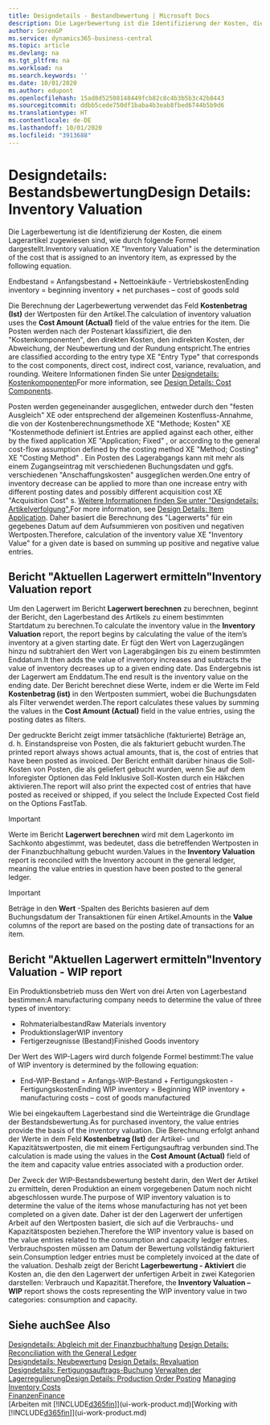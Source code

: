 ```yaml
---
title: Designdetails - Bestandbewertung | Microsoft Docs
description: Die Lagerbewertung ist die Identifizierung der Kosten, die einem Lagerartikel zugewiesen sind, wie durch folgende Formel dargestellt.
author: SorenGP
ms.service: dynamics365-business-central
ms.topic: article
ms.devlang: na
ms.tgt_pltfrm: na
ms.workload: na
ms.search.keywords: ''
ms.date: 10/01/2020
ms.author: edupont
ms.openlocfilehash: 15ad8d52508148449fcb82c8c4b3b5b3c42b8443
ms.sourcegitcommit: ddbb5cede750df1baba4b3eab8fbed6744b5b9d6
ms.translationtype: HT
ms.contentlocale: de-DE
ms.lasthandoff: 10/01/2020
ms.locfileid: "3913688"
---
```

# <a name="design-details-inventory-valuation"></a><span data-ttu-id="cfa7a-103">Designdetails: Bestandsbewertung</span><span class="sxs-lookup"><span data-stu-id="cfa7a-103">Design Details: Inventory Valuation</span></span>
<span data-ttu-id="cfa7a-104">Die Lagerbewertung ist die Identifizierung der Kosten, die einem Lagerartikel zugewiesen sind, wie durch folgende Formel dargestellt.</span><span class="sxs-lookup"><span data-stu-id="cfa7a-104">Inventory valuation XE "Inventory Valuation"  is the determination of the cost that is assigned to an inventory item, as expressed by the following equation.</span></span>  

<span data-ttu-id="cfa7a-105">Endbestand = Anfangsbestand + Nettoeinkäufe - Vertriebskosten</span><span class="sxs-lookup"><span data-stu-id="cfa7a-105">Ending inventory = beginning inventory + net purchases – cost of goods sold</span></span>  

<span data-ttu-id="cfa7a-106">Die Berechnung der Lagerbewertung verwendet das Feld **Kostenbetrag (Ist)** der Wertposten für den Artikel.</span><span class="sxs-lookup"><span data-stu-id="cfa7a-106">The calculation of inventory valuation uses the **Cost Amount (Actual)** field of the value entries for the item.</span></span> <span data-ttu-id="cfa7a-107">Die Posten werden nach der Postenart klassifiziert, die den "Kostenkomponenten", den direkten Kosten, den indirekten Kosten, der Abweichung, der Neubewertung und der Rundung entspricht.</span><span class="sxs-lookup"><span data-stu-id="cfa7a-107">The entries are classified according to the entry type XE "Entry Type"  that corresponds to the cost components, direct cost, indirect cost, variance, revaluation, and rounding.</span></span> <span data-ttu-id="cfa7a-108">Weitere Informationen finden Sie unter [Designdetails: Kostenkomponenten](design-details-cost-components.md)</span><span class="sxs-lookup"><span data-stu-id="cfa7a-108">For more information, see [Design Details: Cost Components](design-details-cost-components.md).</span></span>  

<span data-ttu-id="cfa7a-109">Posten werden gegeneinander ausgeglichen, entweder durch den "festen Ausgleich" XE oder entsprechend der allgemeinen Kostenfluss-Annahme, die von der Kostenberechnungsmethode XE "Methode; Kosten" XE "Kostenmethode definiert ist.</span><span class="sxs-lookup"><span data-stu-id="cfa7a-109">Entries are applied against each other, either by the fixed application XE "Application; Fixed" , or according to the general cost-flow assumption defined by the costing method XE "Method; Costing"  XE "Costing Method" .</span></span> <span data-ttu-id="cfa7a-110">Ein Posten des Lagerabgangs kann mit mehr als einem Zugangseintrag mit verschiedenen Buchungsdaten und ggfs. verschiedenen "Anschaffungskosten" ausgeglichen werden.</span><span class="sxs-lookup"><span data-stu-id="cfa7a-110">One entry of inventory decrease can be applied to more than one increase entry with different posting dates and possibly different acquisition cost XE "Acquisition Cost" s.</span></span> <span data-ttu-id="cfa7a-111">[Weitere Informationen finden Sie unter "Designdetails: Artikelverfolgung".](design-details-item-application.md)</span><span class="sxs-lookup"><span data-stu-id="cfa7a-111">For more information, see [Design Details: Item Application](design-details-item-application.md).</span></span> <span data-ttu-id="cfa7a-112">Daher basiert die Berechnung des "Lagerwerts" für ein gegebenes Datum auf dem Aufsummieren von positiven und negativen Wertposten.</span><span class="sxs-lookup"><span data-stu-id="cfa7a-112">Therefore, calculation of the inventory value XE "Inventory Value"  for a given date is based on summing up positive and negative value entries.</span></span>  

## <a name="inventory-valuation-report"></a><span data-ttu-id="cfa7a-113">Bericht "Aktuellen Lagerwert ermitteln"</span><span class="sxs-lookup"><span data-stu-id="cfa7a-113">Inventory Valuation report</span></span>  
<span data-ttu-id="cfa7a-114">Um den Lagerwert im Bericht **Lagerwert berechnen** zu berechnen, beginnt der Bericht, den Lagerbestand des Artikels zu einem bestimmten Startdatum zu berechnen.</span><span class="sxs-lookup"><span data-stu-id="cfa7a-114">To calculate the inventory value in the **Inventory Valuation** report, the report begins by calculating the value of the item’s inventory at a given starting date.</span></span> <span data-ttu-id="cfa7a-115">Er fügt den Wert von Lagerzugängen hinzu nd subtrahiert den Wert von Lagerabgängen bis zu einem bestimmten Enddatum.</span><span class="sxs-lookup"><span data-stu-id="cfa7a-115">It then adds the value of inventory increases and subtracts the value of inventory decreases up to a given ending date.</span></span> <span data-ttu-id="cfa7a-116">Das Endergebnis ist der Lagerwert am Enddatum.</span><span class="sxs-lookup"><span data-stu-id="cfa7a-116">The end result is the inventory value on the ending date.</span></span> <span data-ttu-id="cfa7a-117">Der Bericht berechnet diese Werte, indem er die Werte im Feld **Kostenbetrag (ist)** in den Wertposten summiert, wobei die Buchungsdaten als Filter verwendet werden.</span><span class="sxs-lookup"><span data-stu-id="cfa7a-117">The report calculates these values by summing the values in the **Cost Amount (Actual)** field in the value entries, using the posting dates as filters.</span></span>  

<span data-ttu-id="cfa7a-118">Der gedruckte Bericht zeigt immer tatsächliche (fakturierte) Beträge an, d. h. Einstandspreise von Posten, die als fakturiert gebucht wurden.</span><span class="sxs-lookup"><span data-stu-id="cfa7a-118">The printed report always shows actual amounts, that is, the cost of entries that have been posted as invoiced.</span></span> <span data-ttu-id="cfa7a-119">Der Bericht enthält darüber hinaus die Soll-Kosten von Posten, die als geliefert gebucht wurden, wenn Sie auf dem Inforegister Optionen das Feld Inklusive Soll-Kosten durch ein Häkchen aktivieren.</span><span class="sxs-lookup"><span data-stu-id="cfa7a-119">The report will also print the expected cost of entries that have posted as received or shipped, if you select the Include Expected Cost field on the Options FastTab.</span></span>  

> [!IMPORTANT]  
>  <span data-ttu-id="cfa7a-120">Werte im Bericht **Lagerwert berechnen** wird mit dem Lagerkonto im Sachkonto abgestimmt, was bedeutet, dass die betreffenden Wertposten in der Finanzbuchhaltung gebucht wurden.</span><span class="sxs-lookup"><span data-stu-id="cfa7a-120">Values in the **Inventory Valuation** report is reconciled with the Inventory account in the general ledger, meaning the value entries in question have been posted to the general ledger.</span></span>  

> [!IMPORTANT]  
>  <span data-ttu-id="cfa7a-121">Beträge in den **Wert** -Spalten des Berichts basieren auf dem Buchungsdatum der Transaktionen für einen Artikel.</span><span class="sxs-lookup"><span data-stu-id="cfa7a-121">Amounts in the **Value** columns of the report are based on the posting date of transactions for an item.</span></span>  

## <a name="inventory-valuation---wip-report"></a><span data-ttu-id="cfa7a-122">Bericht "Aktuellen Lagerwert ermitteln"</span><span class="sxs-lookup"><span data-stu-id="cfa7a-122">Inventory Valuation - WIP report</span></span>  
<span data-ttu-id="cfa7a-123">Ein Produktionsbetrieb muss den Wert von drei Arten von Lagerbestand bestimmen:</span><span class="sxs-lookup"><span data-stu-id="cfa7a-123">A manufacturing company needs to determine the value of three types of inventory:</span></span>  

* <span data-ttu-id="cfa7a-124">Rohmaterialbestand</span><span class="sxs-lookup"><span data-stu-id="cfa7a-124">Raw Materials inventory</span></span>  
* <span data-ttu-id="cfa7a-125">Produktionslager</span><span class="sxs-lookup"><span data-stu-id="cfa7a-125">WIP inventory</span></span>  
* <span data-ttu-id="cfa7a-126">Fertigerzeugnisse (Bestand)</span><span class="sxs-lookup"><span data-stu-id="cfa7a-126">Finished Goods inventory</span></span>  

<span data-ttu-id="cfa7a-127">Der Wert des WIP-Lagers wird durch folgende Formel bestimmt:</span><span class="sxs-lookup"><span data-stu-id="cfa7a-127">The value of WIP inventory is determined by the following equation:</span></span>  

* <span data-ttu-id="cfa7a-128">End-WIP-Bestand = Anfangs-WIP-Bestand + Fertigungskosten - Fertigungskosten</span><span class="sxs-lookup"><span data-stu-id="cfa7a-128">Ending WIP inventory = Beginning WIP inventory + manufacturing costs – cost of goods manufactured</span></span>  

<span data-ttu-id="cfa7a-129">Wie bei eingekauftem Lagerbestand sind die Werteinträge die Grundlage der Bestandsbewertung.</span><span class="sxs-lookup"><span data-stu-id="cfa7a-129">As for purchased inventory, the value entries provide the basis of the inventory valuation.</span></span> <span data-ttu-id="cfa7a-130">Die Berechnung erfolgt anhand der Werte in dem Feld **Kostenbetrag (Ist)** der Artikel- und Kapazitätswertposten, die mit einem Fertigungsauftrag verbunden sind.</span><span class="sxs-lookup"><span data-stu-id="cfa7a-130">The calculation is made using the values in the **Cost Amount (Actual)** field of the item and capacity value entries associated with a production order.</span></span>  

<span data-ttu-id="cfa7a-131">Der Zweck der WIP-Bestandsbewertung besteht darin, den Wert der Artikel zu ermitteln, deren Produktion an einem vorgegebenen Datum noch nicht abgeschlossen wurde.</span><span class="sxs-lookup"><span data-stu-id="cfa7a-131">The purpose of WIP inventory valuation is to determine the value of the items whose manufacturing has not yet been completed on a given date.</span></span> <span data-ttu-id="cfa7a-132">Daher ist der den Lagerwert der unfertigen Arbeit auf den Wertposten basiert, die sich auf die Verbrauchs- und Kapazitätsposten beziehen.</span><span class="sxs-lookup"><span data-stu-id="cfa7a-132">Therefore the WIP inventory value is based on the value entries related to the consumption and capacity ledger entries.</span></span> <span data-ttu-id="cfa7a-133">Verbrauchsposten müssen am Datum der Bewertung vollständig fakturiert sein.</span><span class="sxs-lookup"><span data-stu-id="cfa7a-133">Consumption ledger entries must be completely invoiced at the date of the valuation.</span></span> <span data-ttu-id="cfa7a-134">Deshalb zeigt der Bericht **Lagerbewertung - Aktiviert** die Kosten an, die den den Lagerwert der unfertigen Arbeit in zwei Kategorien darstellen: Verbrauch und Kapazität.</span><span class="sxs-lookup"><span data-stu-id="cfa7a-134">Therefore, the **Inventory Valuation – WIP** report shows the costs representing the WIP inventory value in two categories: consumption and capacity.</span></span>  

## <a name="see-also"></a><span data-ttu-id="cfa7a-135">Siehe auch</span><span class="sxs-lookup"><span data-stu-id="cfa7a-135">See Also</span></span>  
<span data-ttu-id="cfa7a-136">[Designdetails: Abgleich mit der Finanzbuchhaltung](design-details-reconciliation-with-the-general-ledger.md) </span><span class="sxs-lookup"><span data-stu-id="cfa7a-136">[Design Details: Reconciliation with the General Ledger](design-details-reconciliation-with-the-general-ledger.md) </span></span>  
<span data-ttu-id="cfa7a-137">[Designdetails: Neubewertung](design-details-revaluation.md) </span><span class="sxs-lookup"><span data-stu-id="cfa7a-137">[Design Details: Revaluation](design-details-revaluation.md) </span></span>  
<span data-ttu-id="cfa7a-138">[Designdetails: Fertigungsauftrags-Buchung](design-details-production-order-posting.md)
[Verwalten der Lagerregulierung](finance-manage-inventory-costs.md)</span><span class="sxs-lookup"><span data-stu-id="cfa7a-138">[Design Details: Production Order Posting](design-details-production-order-posting.md)
[Managing Inventory Costs](finance-manage-inventory-costs.md)</span></span>  
[<span data-ttu-id="cfa7a-139">Finanzen</span><span class="sxs-lookup"><span data-stu-id="cfa7a-139">Finance</span></span>](finance.md)  
<span data-ttu-id="cfa7a-140">[Arbeiten mit [!INCLUDE[d365fin](includes/d365fin_md.md)]](ui-work-product.md)</span><span class="sxs-lookup"><span data-stu-id="cfa7a-140">[Working with [!INCLUDE[d365fin](includes/d365fin_md.md)]](ui-work-product.md)</span></span>
